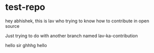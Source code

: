 # test-repo


hey abhishek,
this is lav who trying to know how to contribute in open source

Just trying to do with another branch named lav-ka-contribution

hello sir
ghhhg
hello